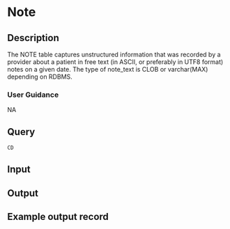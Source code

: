 <!--

-->

# Note










 

## Description
The NOTE table captures unstructured information that was recorded by a provider about a patient in free text (in ASCII, or preferably in UTF8 format) notes on a given date. The type of note_text is CLOB or varchar(MAX) depending on RDBMS.
### User Guidance
NA



 
## Query
```sql
CD
```








 

## Input




 

## Output



 

## Example output record





